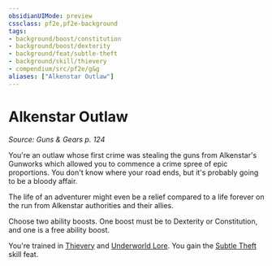 ```yaml
---
obsidianUIMode: preview
cssclass: pf2e,pf2e-background
tags:
- background/boost/constitution
- background/boost/dexterity
- background/feat/subtle-theft
- background/skill/thievery
- compendium/src/pf2e/g&g
aliases: ["Alkenstar Outlaw"]
---
```

# Alkenstar Outlaw
*Source: Guns & Gears p. 124*  

You're an outlaw whose first crime was stealing the guns from Alkenstar's Gunworks which allowed you to commence a crime spree of epic proportions. You don't know where your road ends, but it's probably going to be a bloody affair.

The life of an adventurer might even be a relief compared to a life forever on the run from Alkenstar authorities and their allies.

Choose two ability boosts. One boost must be to Dexterity or Constitution, and one is a free ability boost.

You're trained in [Thievery](/compendium/skills.md#Thievery) and [Underworld Lore](/compendium/skills.md#Lore). You gain the [Subtle Theft](/compendium/feats/subtle-theft.md) skill feat.